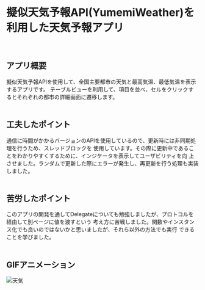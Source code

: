 # 擬似天気予報API(YumemiWeather)を利用した天気予報アプリ
<br>

## アプリ概要
擬似天気予報APIを使用して、全国主要都市の天気と最高気温、最低気温を表示するアプリです。
テーブルビューを利用して、項目を並べ、セルをクリックするとそれぞれの都市の詳細画面に遷移します。
<br><br>

## 工夫したポイント　
通信に時間がかかるバージョンのAPIを使用しているので、更新時には非同期処理を行うため、スレッドブロックを
使用しています。その際に更新中であることをわかりやすくするために、インジケータを表示してユーザビリティを向
上させました。ランダムで更新した際にエラーが発生し、再更新を行う処理も実装しました。
<br><br>

## 苦労したポイント
このアプリの開発を通してDelegateについても勉強しましたが、プロトコルを経由して別ページに値を渡すという
考え方に苦戦しました。関数やインスタンス化でも良いのではないかと思いましたが、それら以外の方法でも実行
できることを学びました。
<br><br>

## GIFアニメーション
![天気](https://github.com/user-attachments/assets/b85af2f1-1129-4af3-883d-d0da820ddc9d)







